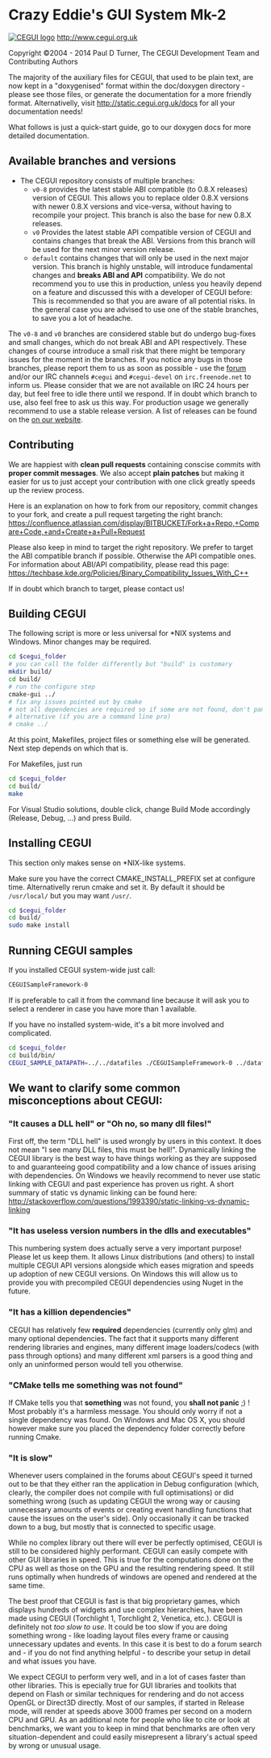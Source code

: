 # Crazy Eddie's GUI System Mk-2
[![CEGUI logo](https://bitbucket.org/cegui/cegui-promo/raw/default/logo/ceguilogo.png)](http://www.cegui.org.uk)
http://www.cegui.org.uk

Copyright ©2004 - 2014 Paul D Turner, The CEGUI Development Team and Contributing Authors

The majority of the auxiliary files for CEGUI, that used to be plain text, are now kept in a "doxygenised" format within the doc/doxygen directory - please see those files, or generate the documentation for a more friendly format. Alternativelly, visit http://static.cegui.org.uk/docs for all your documentation needs!

What follows is just a quick-start guide, go to our doxygen docs for more detailed documentation.

## Available branches and versions

- The CEGUI repository consists of multiple branches:
    - `v0-8` provides the latest stable ABI compatible (to 0.8.X releases) version of CEGUI. This allows you to replace older 0.8.X versions with newer 0.8.X versions and vice-versa, without having to recompile your project. This branch is also the base for new 0.8.X releases.
    - `v0` Provides the latest stable API compatible version of CEGUI and contains changes that break the ABI. Versions from this branch will be used for the next minor version release.
    - `default` contains changes that will only be used in the next major version. This branch is highly unstable, will introduce fundamental changes and **breaks ABI and API** compatibility. We do not recommend you to use this in production, unless you heavily depend on a feature and discussed this with a developer of CEGUI before: This is recommended so that you are aware of all potential risks. In the general case you are advised to use one of the stable branches, to save you a lot of headache.

The `v0-8` and `v0` branches are considered stable but do undergo bug-fixes and small changes, which do not break ABI and API respectively. These changes of course introduce a small risk that there might be temporary issues for the moment in the branches. If you notice any bugs in those branches, please report them to us as soon as possible - use the [forum](http://cegui.org.uk/forum/index.php) and/or our IRC channels `#cegui` and `#cegui-devel` on `irc.freenode.net` to inform us. Please consider that we are not available on IRC 24 hours per day, but feel free to idle there until we respond. If in doubt which branch to use, also feel free to ask us this way. For production usage we generally recommend to use a stable release version. A list of releases can be found on the [on our website](cegui.org.uk/download).

## Contributing

We are happiest with **clean pull requests** containing conscise commits with **proper commit messages**. We also accept **plain patches** but making it easier for us to just accept your contribution with one click greatly speeds up the review process.

Here is an explanation on how to fork from our repository, commit changes to your fork, and create a pull request targeting the right branch:
https://confluence.atlassian.com/display/BITBUCKET/Fork+a+Repo,+Compare+Code,+and+Create+a+Pull+Request

Please also keep in mind to target the right repository. We prefer to target the ABI compatible branch if possible. Otherwise the API compatible ones. For information about ABI/API compatibility, please read this page: https://techbase.kde.org/Policies/Binary_Compatibility_Issues_With_C++

If in doubt which branch to target, please contact us!


## Building CEGUI
The following script is more or less universal for *NIX systems and Windows. Minor changes may be required.

```bash
cd $cegui_folder
# you can call the folder differently but "build" is customary
mkdir build/
cd build/
# run the configure step
cmake-gui ../
# fix any issues pointed out by cmake
# not all dependencies are required so if some are not found, don't panic and carry on!
# alternative (if you are a command line pro)
# cmake ../
```

At this point, Makefiles, project files or something else will be generated. Next step depends on which that is.

For Makefiles, just run
```bash
cd $cegui_folder
cd build/
make
```

For Visual Studio solutions, double click, change Build Mode accordingly (Release, Debug, ...) and press Build.

## Installing CEGUI
This section only makes sense on *NIX-like systems.

Make sure you have the correct CMAKE_INSTALL_PREFIX set at configure time. Alternativelly rerun cmake and set it. By default it should be `/usr/local/` but you may want `/usr/`.

```bash
cd $cegui_folder
cd build/
sudo make install
```

## Running CEGUI samples
If you installed CEGUI system-wide just call:
```bash
CEGUISampleFramework-0
```

If is preferable to call it from the command line because it will ask you to select a renderer in case you have more than 1 available.

If you have no installed system-wide, it's a bit more involved and complicated.
```bash
cd $cegui_folder
cd build/bin/
CEGUI_SAMPLE_DATAPATH=../../datafiles ./CEGUISampleFramework-0 ../datafiles/samples/samples.xml
```

## We want to clarify some common misconceptions about CEGUI:

### "It causes a DLL hell" or "Oh no, so many dll files!"
First off, the term "DLL hell" is used wrongly by users in this context. It does not mean "I see many DLL files, this must be hell!". Dynamically linking the CEGUI library is the best way to have things working as they are supposed to and guaranteeing good compatibility and a low chance of issues arising with dependencies. On Windows we heavily recommend to never use static linking with CEGUI and past experience has proven us right. A short summary of static vs dynamic linking can be found here: http://stackoverflow.com/questions/1993390/static-linking-vs-dynamic-linking

### "It has useless version numbers in the dlls and executables"
This numbering system does actually serve a very important purpose! Please let us keep them. It allows Linux distributions (and others) to install multiple CEGUI API versions alongside which eases migration and speeds up adoption of new CEGUI versions. On Windows this will allow us to provide you with precompiled CEGUI dependencies using Nuget in the future.

### "It has a killion dependencies"
CEGUI has relatively few **required** dependencies (currently only glm) and many optional dependencies. The fact that it supports many different rendering libraries and engines, many different image loaders/codecs (with pass through options) and many different xml parsers is a good thing and only an uninformed person would tell you otherwise.

### "CMake tells me something was not found"
If CMake tells you that **something** was not found, you **shall not panic** ;) ! Most probably it's a harmless message. You should only worry if not a single dependency was found. On Windows and Mac OS X, you should however make sure you placed the dependency folder correctly before running Cmake.

### "It is slow"
Whenever users complained in the forums about CEGUI's speed it turned out to be that they either ran the application in Debug configuration (which, clearly, the compiler does not compile with full optimisations) or did something wrong (such as updating CEGUI the wrong way or causing unnecessary amounts of events or creating event handling functions that cause the issues on the user's side). Only occasionally it can be tracked down to a bug, but mostly that is connected to specific usage.

While no complex library out there will ever be perfectly optimised, CEGUI is still to be considered highly performant. CEGUI can easily compete with other GUI libraries in speed. This is true for the computations done on the CPU as well as those on the GPU and the resulting rendering speed. It still runs optimally when hundreds of windows are opened and rendered at the same time.

The best proof that CEGUI is fast is that big proprietary games, which displays hundreds of widgets and use complex hierarchies, have been made using CEGUI (Torchlight 1, Torchlight 2, Venetica, etc.). CEGUI is definitely not *too slow to use*. It could be too slow if you are doing something wrong - like loading layout files every frame or causing unnecessary updates and events. In this case it is best to do a forum search and - if you do not find anything helpful - to describe your setup in detail and what issues you have.

We expect CEGUI to perform very well, and in a lot of cases faster than other libraries. This is epecially true for GUI libraries and toolkits that depend on Flash or similar techniques for rendering and do not access OpenGL or Direct3D directly. Most of our samples, if started in Release mode, will render at speeds above 3000 frames per second on a modern CPU and GPU. As an additional note for people who like to cite or look at benchmarks, we want you to keep in mind that benchmarks are often very situation-dependent and could easily misrepresent a library's actual speed by wrong or unusual usage.
